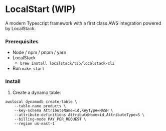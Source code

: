 # LocalStart (WIP)
A modern Typescript framework with a first class AWS integration powered by LocalStack.

### Prerequisites
- Node / npm / pnpm / yarn
- LocalStack
  - `brew install localstack/tap/localstack-cli`
- Run `make start`

### Install

1. Create a dynamo table:
```
awslocal dynamodb create-table \
    --table-name products \
    --key-schema AttributeName=id,KeyType=HASH \
    --attribute-definitions AttributeName=id,AttributeType=S \
    --billing-mode PAY_PER_REQUEST \
    --region us-east-1
```

